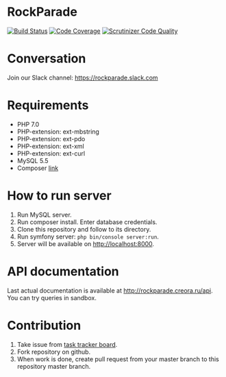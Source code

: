 RockParade
==========

[![Build Status](https://travis-ci.org/VAPC/RockParade-API.svg?branch=master)](https://travis-ci.org/VAPC/RockParade-API)
[![Code Coverage](https://scrutinizer-ci.com/g/VAPC/RockParade-API/badges/coverage.png?b=master)](https://scrutinizer-ci.com/g/VAPC/RockParade-API/?branch=master)
[![Scrutinizer Code Quality](https://scrutinizer-ci.com/g/VAPC/RockParade-API/badges/quality-score.png?b=master)](https://scrutinizer-ci.com/g/VAPC/RockParade-API/?branch=master)

Conversation
============
Join our Slack channel: https://rockparade.slack.com

Requirements
============
* PHP 7.0
* PHP-extension: ext-mbstring
* PHP-extension: ext-pdo
* PHP-extension: ext-xml
* PHP-extension: ext-curl
* MySQL 5.5
* Composer [link](https://getcomposer.org)

How to run server
=================
1. Run MySQL server.
2. Run composer install. Enter database credentials.
3. Clone this repository and follow to its directory.
3. Run symfony server: `php bin/console server:run`.
4. Server will be available on [http://localhost:8000](http://localhost:8000).

API documentation
=================
Last actual documentation is available at http://rockparade.creora.ru/api. You can try queries in sandbox.

Contribution
============
1. Take issue from [task tracker board](http://redmine.rockparade.creora.ru).
2. Fork repository on github.
3. When work is done, create pull request from your master branch to this repository master branch.
